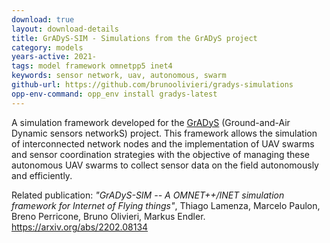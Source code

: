 ```yaml
---
download: true
layout: download-details
title: GrADyS-SIM - Simulations from the GrADyS project
category: models
years-active: 2021-
tags: model framework omnetpp5 inet4
keywords: sensor network, uav, autonomous, swarm
github-url: https://github.com/brunoolivieri/gradys-simulations
opp-env-command: opp_env install gradys-latest
---
```


A simulation framework developed for the
[GrADyS](http://www.lac.inf.puc-rio.br/index.php/gradys/) (Ground-and-Air
Dynamic sensors networkS) project. This framework allows the simulation of
interconnected network nodes and the implementation of UAV swarms and sensor
coordination strategies with the objective of managing these autonomous UAV
swarms to collect sensor data on the field autonomously and efficiently.

Related publication: *"GrADyS-SIM -- A OMNET++/INET simulation framework for
Internet of Flying things"*, Thiago Lamenza, Marcelo Paulon, Breno Perricone,
Bruno Olivieri, Markus Endler. <https://arxiv.org/abs/2202.08134>